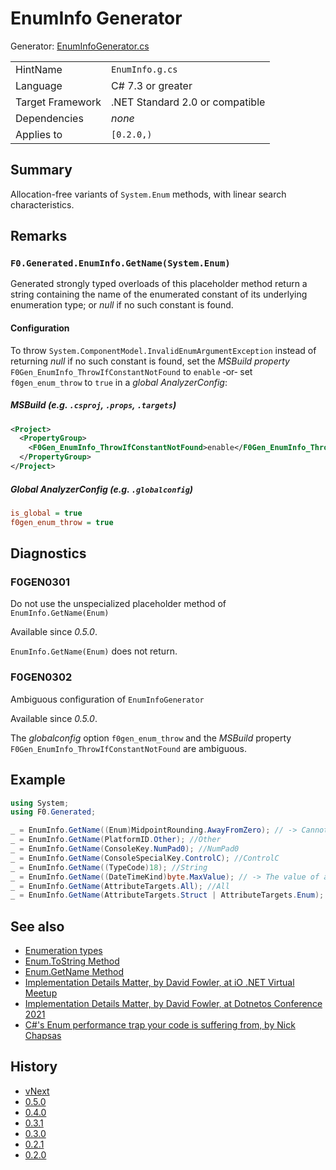 # EnumInfo Generator

Generator: [EnumInfoGenerator.cs](../source/production/F0.Generators/CodeAnalysis/EnumInfoGenerator.cs)

|                  |                                 |
|------------------|---------------------------------|
| HintName         | `EnumInfo.g.cs`                 |
| Language         | C# 7.3 or greater               |
| Target Framework | .NET Standard 2.0 or compatible |
| Dependencies     | _none_                          |
| Applies to       | `[0.2.0,)`                      |

## Summary

Allocation-free variants of `System.Enum` methods, with linear search characteristics.

## Remarks

### `F0.Generated.EnumInfo.GetName(System.Enum)`
Generated strongly typed overloads of this placeholder method return a string containing the name of the enumerated constant of its underlying enumeration type; or _null_ if no such constant is found.

#### Configuration
To throw `System.ComponentModel.InvalidEnumArgumentException` instead of returning _null_ if no such constant is found, set the _MSBuild property_ `F0Gen_EnumInfo_ThrowIfConstantNotFound` to `enable` &#8209;or&#8209; set `f0gen_enum_throw` to `true` in a _global AnalyzerConfig_:

##### MSBuild (e.g. `.csproj`, `.props`, `.targets`)
```xml
<Project>
  <PropertyGroup>
    <F0Gen_EnumInfo_ThrowIfConstantNotFound>enable</F0Gen_EnumInfo_ThrowIfConstantNotFound>
  </PropertyGroup>
</Project>
```

##### Global AnalyzerConfig (e.g. `.globalconfig`)
```ini
is_global = true
f0gen_enum_throw = true
```

## Diagnostics

### F0GEN0301
Do not use the unspecialized placeholder method of `EnumInfo.GetName(Enum)`

Available since _0.5.0_.

`EnumInfo.GetName(Enum)` does not return.

### F0GEN0302
Ambiguous configuration of `EnumInfoGenerator`

Available since _0.5.0_.

The _globalconfig_ option `f0gen_enum_throw` and the _MSBuild_ property `F0Gen_EnumInfo_ThrowIfConstantNotFound` are ambiguous.

## Example

```csharp
using System;
using F0.Generated;

_ = EnumInfo.GetName((Enum)MidpointRounding.AwayFromZero); // -> Cannot use the unspecialized method, which serves as a placeholder for the generator. Enum-Type System.MidpointRounding must be concrete to generate the allocation-free variant of Enum.ToString().
_ = EnumInfo.GetName(PlatformID.Other); //Other
_ = EnumInfo.GetName(ConsoleKey.NumPad0); //NumPad0
_ = EnumInfo.GetName(ConsoleSpecialKey.ControlC); //ControlC
_ = EnumInfo.GetName((TypeCode)18); //String
_ = EnumInfo.GetName((DateTimeKind)byte.MaxValue); // -> The value of argument 'value' (255) is invalid for Enum type 'DateTimeKind'. (Parameter 'value')
_ = EnumInfo.GetName(AttributeTargets.All); //All
_ = EnumInfo.GetName(AttributeTargets.Struct | AttributeTargets.Enum); // -> The value of argument 'value' (24) is invalid for Enum type 'AttributeTargets'. (Parameter 'value')
```

## See also

- [Enumeration types](https://docs.microsoft.com/en-us/dotnet/csharp/language-reference/builtin-types/enum)
- [Enum.ToString Method](https://docs.microsoft.com/en-us/dotnet/api/system.enum.tostring)
- [Enum.GetName Method](https://docs.microsoft.com/en-us/dotnet/api/system.enum.getname)
- [Implementation Details Matter, by David Fowler, at iO .NET Virtual Meetup](https://www.youtube.com/watch?v=Cmh5wxM1NkI&t=3150s)
- [Implementation Details Matter, by David Fowler, at Dotnetos Conference 2021](https://www.youtube.com/watch?v=Uyg4_4TZINE&t=2117s)
- [C#'s Enum performance trap your code is suffering from, by Nick Chapsas](https://www.youtube.com/watch?v=BoE5Y6Xkm6w)

## History

- [vNext](../CHANGELOG.md#vNext)
- [0.5.0](../CHANGELOG.md#v050-2021-11-28)
- [0.4.0](../CHANGELOG.md#v040-2021-11-26)
- [0.3.1](../CHANGELOG.md#v031-2021-11-21)
- [0.3.0](../CHANGELOG.md#v030-2021-11-20)
- [0.2.1](../CHANGELOG.md#v021-2021-08-08)
- [0.2.0](../CHANGELOG.md#v020-2021-08-03)
